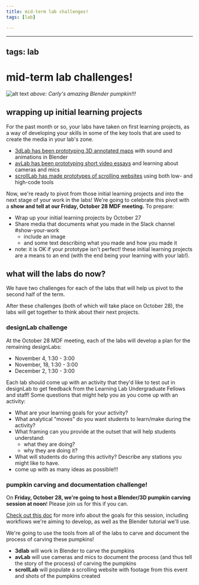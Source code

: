 ```yaml
---
title: mid-term lab challenges!
tags: [lab]

---
```


---
tags: lab
---

# mid-term lab challenges!

![alt text](https://files.slack.com/files-pri/T0HTW3H0V-F046J41P2EA/pumpkin-lit-2.jpg?pub_secret=510431207e)
*above: Carly's amazing Blender pumpkin!!!*

## wrapping up initial learning projects
For the past month or so, your labs have taken on first learning projects, as a way of developing your skills in some of the key tools that are used to create the media in your lab's zone. 
* [3dLab has been prototyping 3D annotated maps](https://hackmd.io/HfkToOj2TZuPDsCn3wktAA) with sound and animations in Blender
* [avLab has been prototyping short video essays](https://hackmd.io/SEgeu7UmTlWUB6t9TkQtzw) and learning about cameras and mics
* [scrollLab has made prototypes of scrolling websites](https://hackmd.io/H3o22XVYRNCaL8EiyGQrKg) using both low- and high-code tools

Now, we're ready to pivot from those initial learning projects and into the next stage of your work in the labs! We're going to celebrate this pivot with a **show and tell at our Friday, October 28 MDF meeting.** To prepare:
* Wrap up your initial learning projects by October 27
* Share media that documents what you made in the Slack channel #show-your-work
    * include an image
    * and some text describing what you made and how you made it
* note: it is OK if your prototype isn't perfect! these initial learning projects are a means to an end (with the end being your learning with your lab!).

## what will the labs do now?

We have two challenges for each of the labs that will help us pivot to the second half of the term.

After these challenges (both of which will take place on October 28), the labs will get together to think about their next projects.

### designLab challenge
At the October 28 MDF meeting, each of the labs will develop a plan for the remaining designLabs:
* November 4, 1:30 - 3:00
* November, 18, 1:30 - 3:00
* December 2, 1:30 - 3:00

Each lab should come up with an activity that they'd like to test out in designLab to get feedback from the Learning Lab Undergraduate Fellows and staff! Some questions that might help you as you come up with an activity:
* What are your learning goals for your activity?
* What analytical "moves" do you want students to learn/make during the activity?
* What framing can you provide at the outset that will help students understand:
    * what they are doing?
    * why they are doing it?
* What will students do during this activity? Describe any stations you might like to have. 
* come up with as many ideas as possible!!!

### pumpkin carving and documentation challenge!

On **Friday, October 28, we're going to host a Blender/3D pumpkin carving session at noon**! Please join us for this if you can.

[Check out this doc](https://hackmd.io/o-unCaBUSkSK2ifey5UgZw) for more info about the goals for this session, including workflows we're aiming to develop, as well as the Blender tutorial we'll use.

We're going to use the tools from all of the labs to carve and document the process of carving these pumpkins!
* **3dlab** will work in Blender to carve the pumpkins
* **avLab** will use cameras and mics to document the process (and thus tell the story of the process) of carving the pumpkins
* **scrollLab** will populate a scrolling website with footage from this event and shots of the pumpkins created